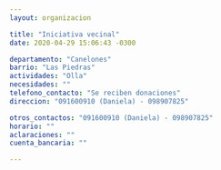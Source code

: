 ```yaml
---
layout: organizacion

title: "Iniciativa vecinal"
date: 2020-04-29 15:06:43 -0300

departamento: "Canelones"
barrio: "Las Piedras"
actividades: "Olla"
necesidades: ""
telefono_contacto: "Se reciben donaciones"
direccion: "091600910 (Daniela) - 098907825"

otros_contactos: "091600910 (Daniela) - 098907825"
horario: ""
aclaraciones: ""
cuenta_bancaria: ""

---
```

